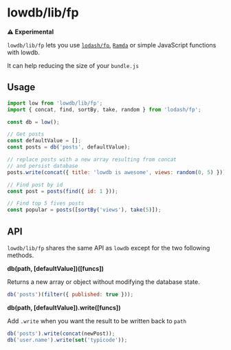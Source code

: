 # lowdb/lib/fp

**:warning: Experimental**

`lowdb/lib/fp` lets you use [`lodash/fp`](https://github.com/lodash/lodash/wiki/FP-Guide), [`Ramda`](https://github.com/ramda/ramda) or simple JavaScript functions with lowdb.

It can help reducing the size of your `bundle.js`

## Usage

```js
import low from 'lowdb/lib/fp';
import { concat, find, sortBy, take, random } from 'lodash/fp';

const db = low();

// Get posts
const defaultValue = [];
const posts = db('posts', defaultValue);

// replace posts with a new array resulting from concat
// and persist database
posts.write(concat({ title: 'lowdb is awesome', views: random(0, 5) }));

// Find post by id
const post = posts(find({ id: 1 }));

// Find top 5 fives posts
const popular = posts([sortBy('views'), take(5)]);
```

## API

`lowdb/lib/fp` shares the same API as `lowdb` except for the two following methods.

**db(path, [defaultValue])([funcs])**

Returns a new array or object without modifying the database state.

```js
db('posts')(filter({ published: true }));
```

**db(path, [defaultValue]).write([funcs])**

Add `.write` when you want the result to be written back to `path`

```js
db('posts').write(concat(newPost));
db('user.name').write(set('typicode'));
```
